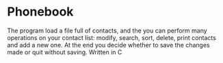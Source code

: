 # Phonebook
The program load a file full of contacts, and the you can perform many operations on your contact list: modify, search, sort, delete, print contacts and add a new one.
At the end you decide whether to save the changes made or quit without saving.
Written in C
